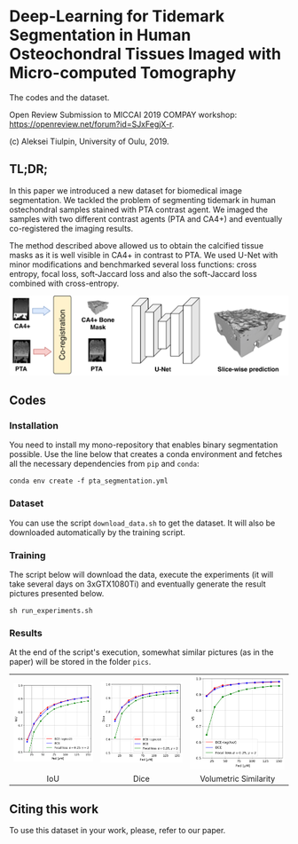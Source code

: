# Deep-Learning for Tidemark Segmentation in Human Osteochondral Tissues Imaged with Micro-computed Tomography

The codes and the dataset.

Open Review Submission to MICCAI 2019 COMPAY workshop: https://openreview.net/forum?id=SJxFegjX-r.

(c) Aleksei Tiulpin, University of Oulu, 2019.

## TL;DR;
In this paper we introduced a new dataset for biomedical image segmentation. We tackled the problem of 
segmenting tidemark in human ostechondral samples stained with PTA contrast agent. We imaged the samples
with two different contrast agents (PTA and CA4+) and eventually co-registered the imaging results. 

The method described above allowed us to obtain the calcified tissue masks as it is well visible in CA4+ in contrast to PTA.
We used U-Net with minor modifications and benchmarked several loss functions: cross entropy, 
focal loss, soft-Jaccard loss and also the soft-Jaccard loss combined with cross-entropy.

<center>
<img src="pics/pipeline.png" width="900"/>
</center>

## Codes
### Installation
You need to install my mono-repository that enables binary segmentation possible.
Use the line below that creates a conda environment and fetches all the necessary dependencies
from `pip` and `conda`:

```
conda env create -f pta_segmentation.yml
```

### Dataset
You can use the script `download_data.sh` to get the dataset. It will also be downloaded automatically by the training 
script.

### Training
The script below will download the data, execute the experiments (it will take several days on 3xGTX1080Ti) 
and eventually generate the result pictures presented below. 

```
sh run_experiments.sh
```


### Results
At the end of the script's execution, somewhat similar pictures (as in the paper) will be stored
in the folder `pics`.

<table style="width:100%">
  <tr>
    <td><img src="pics/IoU.png" width="300" /> </td>
    <td><img src="pics/Dice.png" width="300"/></td>
    <td><img src="pics/VS.png" width="300"/></td>  
  </tr>
  <tr>
    <td align="center">IoU</td>
    <td align="center">Dice</td>
    <td align="center">Volumetric Similarity</td>
  </tr>
</table>

## Citing this work
To use this dataset in your work, please, refer to our paper.